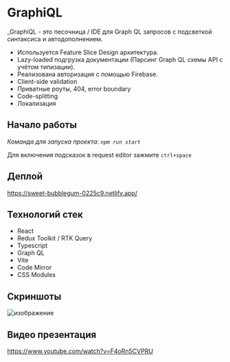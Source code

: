 # GraphiQL

_GraphiQL - это песочница / IDE для Graph QL запросов c подсветкой синтаксиса и автодополнением.

- Используется Feature Slice Design архитектура.
- Lazy-loaded подгрузка документации (Парсинг Graph QL схемы API с учётом типизации).
- Реализована авторизация с помощью Firebase.
- Client-side validation
- Приватные роуты, 404, error boundary
- Code-splitting
- Локализация

## Начало работы

_Команда для запуска проекта: `npm run start`_

Для включения подсказок в request editor зажмите `ctrl+space`

## Деплой

https://sweet-bubblegum-0225c9.netlify.app/

## Технологий стек

- React
- Redux Toolkit / RTK Query
- Typescript
- Graph QL
- Vite
- Code Mirror
- CSS Modules

## Скриншоты

![изображение](https://github.com/bloodsuckers-spb/graphiql-app/assets/90127354/6837be1d-abed-4bf2-b46f-f898112b67ef)


## Видео презентация

https://www.youtube.com/watch?v=F4oRn5CVPRU
